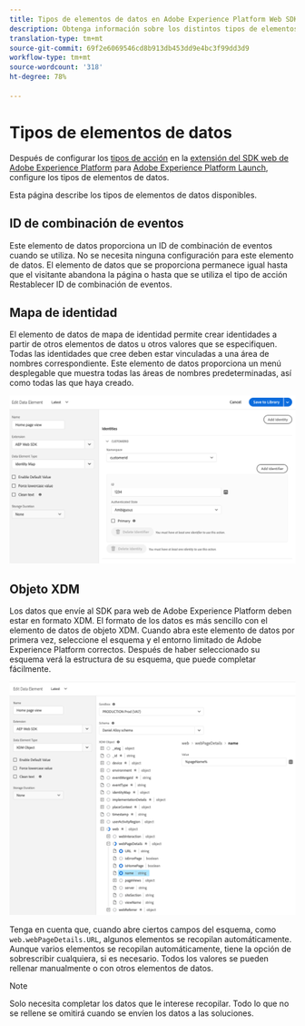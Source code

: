 ```yaml
---
title: Tipos de elementos de datos en Adobe Experience Platform Web SDK Extension
description: Obtenga información sobre los distintos tipos de elementos de datos proporcionados por la extensión Adobe Experience Platform Web SDK en Adobe Experience Platform Launch.
translation-type: tm+mt
source-git-commit: 69f2e6069546cd8b913db453dd9e4bc3f99dd3d9
workflow-type: tm+mt
source-wordcount: '318'
ht-degree: 78%

---
```



# Tipos de elementos de datos

Después de configurar los [tipos de acción](action-types.md) en la [extensión del SDK web de Adobe Experience Platform](web-sdk-extension.md) para [Adobe Experience Platform Launch](https://experienceleague.adobe.com/docs/launch.html), configure los tipos de elementos de datos.

Esta página describe los tipos de elementos de datos disponibles.

## ID de combinación de eventos

Este elemento de datos proporciona un ID de combinación de eventos cuando se utiliza. No se necesita ninguna configuración para este elemento de datos. El elemento de datos que se proporciona permanece igual hasta que el visitante abandona la página o hasta que se utiliza el tipo de acción Restablecer ID de combinación de eventos.

## Mapa de identidad

El elemento de datos de mapa de identidad permite crear identidades a partir de otros elementos de datos u otros valores que se especifiquen. Todas las identidades que cree deben estar vinculadas a una área de nombres correspondiente. Este elemento de datos proporciona un menú desplegable que muestra todas las áreas de nombres predeterminadas, así como todas las que haya creado.

![](./assets/identity-map-data-element.png)

## Objeto XDM

Los datos que envíe al SDK para web de Adobe Experience Platform deben estar en formato XDM. El formato de los datos es más sencillo con el elemento de datos de objeto XDM. Cuando abra este elemento de datos por primera vez, seleccione el esquema y el entorno limitado de Adobe Experience Platform correctos. Después de haber seleccionado su esquema verá la estructura de su esquema, que puede completar fácilmente.

![](./assets/XDM-object.png)

Tenga en cuenta que, cuando abre ciertos campos del esquema, como `web.webPageDetails.URL`, algunos elementos se recopilan automáticamente. Aunque varios elementos se recopilan automáticamente, tiene la opción de sobrescribir cualquiera, si es necesario. Todos los valores se pueden rellenar manualmente o con otros elementos de datos.

>[!NOTE]
>
>Solo necesita completar los datos que le interese recopilar. Todo lo que no se rellene se omitirá cuando se envíen los datos a las soluciones.
